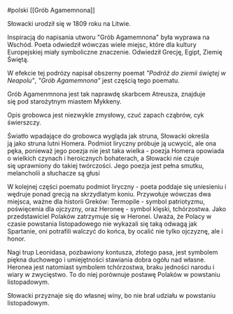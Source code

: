#polski 
[[Grób Agamemnona]]

Słowacki urodził się w 1809 roku na Litwie.

Inspiracją do napisania utworu "Grób Agamemnona" była wyprawa na Wschód. Poeta odwiedził wówczas wiele miejsc, które dla kultury Europejskiej miały symboliczne znaczenie. Odwiedził Grecję, Egipt, Ziemię Świętą.

W efekcie tej podrózy napisał obszerny poemat *"Podróż do ziemii świętej w Neapolu"*, *"Grób Agamemnona"* jest częścią tego poematu.

Grób Agamenmnona jest tak naprawdę skarbcem Atreusza, znajduje się pod starożytnym miastem Mykkeny.

Opis grobowca jest niezwykle zmysłowy, czuć zapach cząbrów, cyk świerszczy.

Światło wpadające do grobowca wygląda jak struna, Słowacki określa ją jako struna lutni Homera. Podmiot liryczny próbuje ją ucwycić, ale ona pęka, ponieważ jego poezja nie jest taka wielka - poezja Homera opowiada o wielkich czynach i heroicznych bohaterach, a Słowacki nie czuje się uprawniony do takiej twórczości. Jego poezja jest pełna smutku, melancholii a słuchacze są głusi

W kolejnej części poematu podmiot liryczny - poeta poddaje się uniesieniu i wędruje ponad grecją na skrzydlatym koniu. Przywołuje wówczas dwa miejsca, ważne dla historii Greków: Termopile - symbol patriotyzmu, poświęcenia dla ojczyzny, oraz Heroneę - symbol klęski, tchórzostwa. Jako przedstawiciel Polaków zatrzymuje się w Heronei. Uważa, że Polacy w czasie powstania listopadowego nie wykazali się taką odwagą jak Spartanie, oni potrafili walczyć do końca, by ocalić nie tylko ojczyznę, ale i honor.

Nagi trup Leonidasa, pozbawiony kontusza, złotego pasa, jest symbolem piękna duchowego i umiejętności stawiania dobra ogółu nad własne. Heronea jest natomiast symbolem tchórzostwa, braku jedności narodu i wiary w zwycięstwo. To do niej porównuje postawę Polaków w powstaniu listopadowym.

Słowacki przyznaje się do własnej winy, bo nie brał udziału w powstaniu listopadowym.
